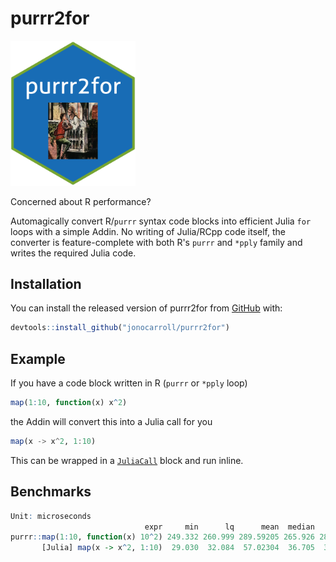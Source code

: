 # purrr2for

<img src="inst/figures/hex.png" width="200">

Concerned about R performance?

Automagically convert R/`purrr` syntax code blocks into efficient Julia `for` loops
with a simple Addin. No writing of Julia/RCpp code itself, the converter is feature-complete 
with both R's `purrr` and `*pply` family and writes the required Julia code.

## Installation

You can install the released version of purrr2for from [GitHub](https://github.com/jonocarroll/purrr2for) with:

``` r
devtools::install_github("jonocarroll/purrr2for")
```

## Example

If you have a code block written in R (`purrr` or `*pply` loop)

``` r
map(1:10, function(x) x^2)
```

the Addin will convert this into a Julia call for you

``` Julia
map(x -> x^2, 1:10)
```

This can be wrapped in a [`JuliaCall`](https://cran.r-project.org/web/packages/JuliaCall/index.html) block and run inline.

## Benchmarks

``` r
Unit: microseconds
                              expr     min      lq      mean  median       uq      max neval cld
purrr::map(1:10, function(x) 10^2) 249.332 260.999 289.59205 265.926 286.9025 1474.852   100   b
       [Julia] map(x -> x^2, 1:10)  29.030  32.084  57.02304  36.705  38.8305 1917.149   100  a 
```
